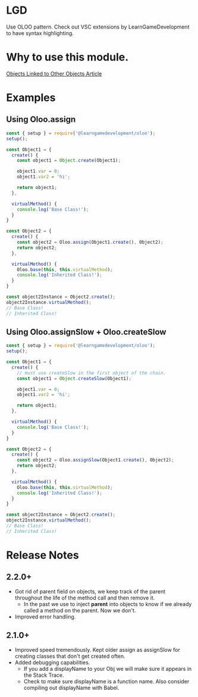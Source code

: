 # LGD
Use OLOO pattern. Check out VSC extensions by LearnGameDevelopment to have syntax highlighting.

# Why to use this module.
[Objects Linked to Other Objects Article](https://www.learngamedevelopment.net/blog/oloo(objectslinkingtootherobjects))

# Examples

## Using Oloo.assign
``` js
const { setup } = require('@learngamedevelopment/oloo');
setup();

const Object1 = {
  create() {
    const object1 = Object.create(Object1);

    object1.var = 0;
    object1.var2 = 'hi';

    return object1;
  },

  virtualMethod() {
    console.log('Base Class!');
  }
}

const Object2 = {
  create() {
    const object2 = Oloo.assign(Object1.create(), Object2);
    return object2;
  },

  virtualMethod() {
    Oloo.base(this, this.virtualMethod);
    console.log('Inherited Class!');
  }
}

const object2Instance = Object2.create();
object2Instance.virtualMethod();
// Base Class!
// Inherited Class!
```

## Using Oloo.assignSlow + Oloo.createSlow
``` js
const { setup } = require('@learngamedevelopment/oloo');
setup();

const Object1 = {
  create() {
    // must use createSlow in the first object of the chain.
    const object1 = Object.createSlow(Object1);

    object1.var = 0;
    object1.var2 = 'hi';

    return object1;
  },

  virtualMethod() {
    console.log('Base Class!');
  }
}

const Object2 = {
  create() {
    const object2 = Oloo.assignSlow(Object1.create(), Object2);
    return object2;
  },

  virtualMethod() {
    Oloo.base(this, this.virtualMethod);
    console.log('Inherited Class!');
  }
}

const object2Instance = Object2.create();
object2Instance.virtualMethod();
// Base Class!
// Inherited Class!
```

# Release Notes

## 2.2.0+

- Got rid of parent field on objects, we keep track of the parent throughout the life of the method call and then remove it.
   - In the past we use to inject __parent__ into objects to know if we already called a method on the parent. Now we don't.
- Improved error handling.

## 2.1.0+

- Improved speed tremendously. Kept older assign as assignSlow for creating classes that don't get created often.
- Added debugging capabilities. 
   - If you add a displayName to your Obj we will make sure it appears in the Stack Trace.
   - Check to make sure displayName is a function name. Also consider compiling out displayName with Babel. 